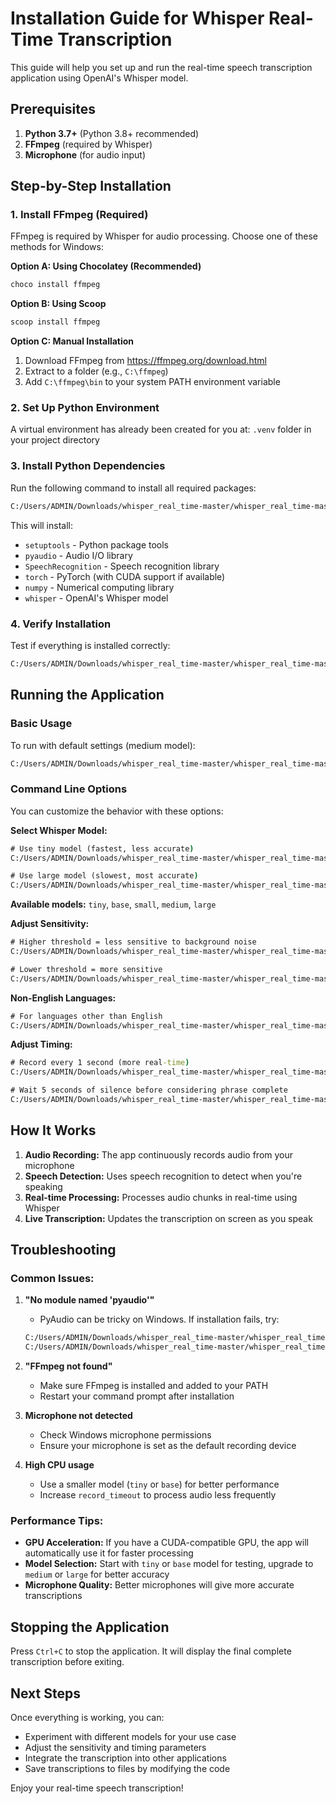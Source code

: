 # Installation Guide for Whisper Real-Time Transcription

This guide will help you set up and run the real-time speech transcription application using OpenAI's Whisper model.

## Prerequisites

1. **Python 3.7+** (Python 3.8+ recommended)
2. **FFmpeg** (required by Whisper)
3. **Microphone** (for audio input)

## Step-by-Step Installation

### 1. Install FFmpeg (Required)

FFmpeg is required by Whisper for audio processing. Choose one of these methods for Windows:

**Option A: Using Chocolatey (Recommended)**
```cmd
choco install ffmpeg
```

**Option B: Using Scoop**
```cmd
scoop install ffmpeg
```

**Option C: Manual Installation**
1. Download FFmpeg from https://ffmpeg.org/download.html
2. Extract to a folder (e.g., `C:\ffmpeg`)
3. Add `C:\ffmpeg\bin` to your system PATH environment variable

### 2. Set Up Python Environment

A virtual environment has already been created for you at:
`.venv` folder in your project directory

### 3. Install Python Dependencies

Run the following command to install all required packages:

```cmd
C:/Users/ADMIN/Downloads/whisper_real_time-master/whisper_real_time-master/.venv/Scripts/python.exe -m pip install -r requirements.txt
```

This will install:
- `setuptools` - Python package tools
- `pyaudio` - Audio I/O library
- `SpeechRecognition` - Speech recognition library
- `torch` - PyTorch (with CUDA support if available)
- `numpy` - Numerical computing library
- `whisper` - OpenAI's Whisper model

### 4. Verify Installation

Test if everything is installed correctly:

```cmd
C:/Users/ADMIN/Downloads/whisper_real_time-master/whisper_real_time-master/.venv/Scripts/python.exe -c "import whisper; import speech_recognition; import torch; print('All dependencies installed successfully!')"
```

## Running the Application

### Basic Usage

To run with default settings (medium model):

```cmd
C:/Users/ADMIN/Downloads/whisper_real_time-master/whisper_real_time-master/.venv/Scripts/python.exe transcribe_demo.py
```

### Command Line Options

You can customize the behavior with these options:

**Select Whisper Model:**
```cmd
# Use tiny model (fastest, less accurate)
C:/Users/ADMIN/Downloads/whisper_real_time-master/whisper_real_time-master/.venv/Scripts/python.exe transcribe_demo.py --model tiny

# Use large model (slowest, most accurate)
C:/Users/ADMIN/Downloads/whisper_real_time-master/whisper_real_time-master/.venv/Scripts/python.exe transcribe_demo.py --model large
```

**Available models:** `tiny`, `base`, `small`, `medium`, `large`

**Adjust Sensitivity:**
```cmd
# Higher threshold = less sensitive to background noise
C:/Users/ADMIN/Downloads/whisper_real_time-master/whisper_real_time-master/.venv/Scripts/python.exe transcribe_demo.py --energy_threshold 1500

# Lower threshold = more sensitive
C:/Users/ADMIN/Downloads/whisper_real_time-master/whisper_real_time-master/.venv/Scripts/python.exe transcribe_demo.py --energy_threshold 500
```

**Non-English Languages:**
```cmd
# For languages other than English
C:/Users/ADMIN/Downloads/whisper_real_time-master/whisper_real_time-master/.venv/Scripts/python.exe transcribe_demo.py --non_english
```

**Adjust Timing:**
```cmd
# Record every 1 second (more real-time)
C:/Users/ADMIN/Downloads/whisper_real_time-master/whisper_real_time-master/.venv/Scripts/python.exe transcribe_demo.py --record_timeout 1

# Wait 5 seconds of silence before considering phrase complete
C:/Users/ADMIN/Downloads/whisper_real_time-master/whisper_real_time-master/.venv/Scripts/python.exe transcribe_demo.py --phrase_timeout 5
```

## How It Works

1. **Audio Recording:** The app continuously records audio from your microphone
2. **Speech Detection:** Uses speech recognition to detect when you're speaking
3. **Real-time Processing:** Processes audio chunks in real-time using Whisper
4. **Live Transcription:** Updates the transcription on screen as you speak

## Troubleshooting

### Common Issues:

1. **"No module named 'pyaudio'"**
   - PyAudio can be tricky on Windows. If installation fails, try:
   ```cmd
   C:/Users/ADMIN/Downloads/whisper_real_time-master/whisper_real_time-master/.venv/Scripts/python.exe -m pip install pipwin
   C:/Users/ADMIN/Downloads/whisper_real_time-master/whisper_real_time-master/.venv/Scripts/python.exe -m pipwin install pyaudio
   ```

2. **"FFmpeg not found"**
   - Make sure FFmpeg is installed and added to your PATH
   - Restart your command prompt after installation

3. **Microphone not detected**
   - Check Windows microphone permissions
   - Ensure your microphone is set as the default recording device

4. **High CPU usage**
   - Use a smaller model (`tiny` or `base`) for better performance
   - Increase `record_timeout` to process audio less frequently

### Performance Tips:

- **GPU Acceleration:** If you have a CUDA-compatible GPU, the app will automatically use it for faster processing
- **Model Selection:** Start with `tiny` or `base` model for testing, upgrade to `medium` or `large` for better accuracy
- **Microphone Quality:** Better microphones will give more accurate transcriptions

## Stopping the Application

Press `Ctrl+C` to stop the application. It will display the final complete transcription before exiting.

## Next Steps

Once everything is working, you can:
- Experiment with different models for your use case
- Adjust the sensitivity and timing parameters
- Integrate the transcription into other applications
- Save transcriptions to files by modifying the code

Enjoy your real-time speech transcription!
